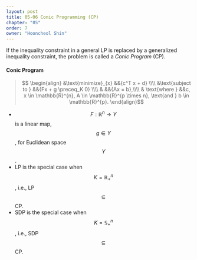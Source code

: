 ```yaml
---
layout: post
title: 05-06 Conic Programming (CP)
chapter: "05"
order: 7
owner: "Hooncheol Shin"
---
```


If the inequality constraint in a general LP is replaced by a generalized inequality constraint, the problem is called a *Conic Program* (CP).

#### Conic Program
>$$
>\begin{align}
>    &\text{minimize}_{x} &&{c^T x + d} \\\\
>    &\text{subject to } &&{Fx + g \preceq_K 0} \\\\
>    & &&{Ax = b},\\\\
>    & \text{where } &&c, x \in \mathbb{R}^{n}, A \in \mathbb{R}^{p \times n}, \text{and } b \in \mathbb{R}^{p}.
>\end{align}$$

* $$F: \mathbb{R}^n \rightarrow Y$$ is a linear map, $$g \in Y$$, for Euclidean space $$Y$$.
* LP is the special case when $$K = \mathbb{R}_{+}^n$$, i.e., LP $$\subseteq$$ CP.
* SDP is the special case when $$K = \mathbb{S}_{+}^n$$, i.e., SDP $$\subseteq$$ CP.